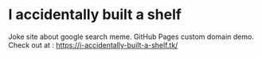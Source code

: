 # I accidentally built a shelf
Joke site about google search meme. 
GitHub Pages custom domain demo.
Check out at : https://i-accidentally-built-a-shelf.tk/
